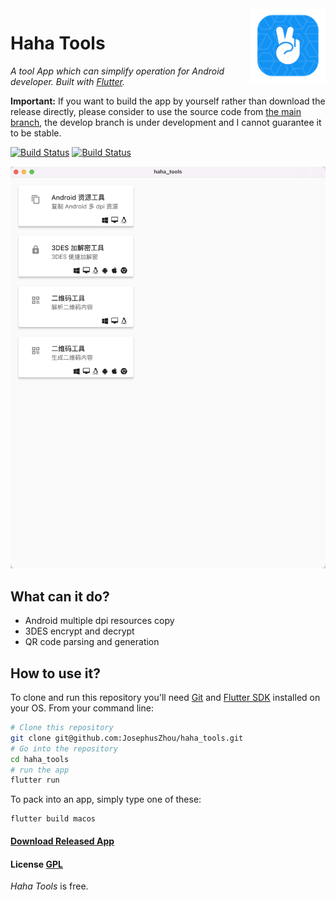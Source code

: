 <img src="./images/appIcon.png" alt="logo" height="120" align="right" />

# Haha Tools

*A tool App which can simplify operation for Android developer. Built with [Flutter](https://flutter.dev/).*

**Important:** If you want to build the app by yourself rather than download the release directly, please consider to use the source code from [the main branch](https://github.com/JosephusZhou/haha_tools/tree/main), the develop branch is under development and I cannot guarantee it to be stable.

[![Build Status](https://img.shields.io/github/stars/JosephusZhou/haha_tools.svg)](https://github.com/JosephusZhou/haha_tools)
[![Build Status](https://img.shields.io/github/forks/JosephusZhou/haha_tools.svg)](https://github.com/JosephusZhou/haha_tools)

![Example](./images/homePage.png)

## What can it do?

* Android multiple dpi resources copy
* 3DES encrypt and decrypt
* QR code parsing and generation

## How to use it?

To clone and run this repository you'll need [Git](https://git-scm.com) and [Flutter SDK](https://flutter.dev/) installed on your OS. From your command line:

``` bash
# Clone this repository
git clone git@github.com:JosephusZhou/haha_tools.git
# Go into the repository
cd haha_tools
# run the app
flutter run
```

To pack into an app, simply type one of these:

``` shell
flutter build macos
```

#### [Download Released App](https://github.com/JosephusZhou/haha_tools/releases)

#### License [GPL](LICENSE)

*Haha Tools* is free.